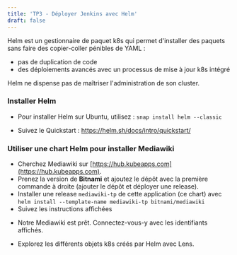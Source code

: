 ```yaml
---
title: 'TP3 - Déployer Jenkins avec Helm'
draft: false
---
```


Helm est un gestionnaire de paquet k8s qui permet d'installer des paquets sans faire des copier-coller pénibles de YAML :

- pas de duplication de code
- des déploiements avancés avec un processus de mise à jour k8s intégré

Helm ne dispense pas de maîtriser l'administration de son cluster.

### Installer Helm

- Pour installer Helm sur Ubuntu, utilisez : `snap install helm --classic`

- Suivez le Quickstart : <https://helm.sh/docs/intro/quickstart/>

### Utiliser une chart Helm pour installer Mediawiki
<!-- ### Utiliser une chart Helm pour installer Jenkins -->

<!-- TODO: prendre autre chose que Jenkins -->
- Cherchez Mediawiki sur [https://hub.kubeapps.com](https://hub.kubeapps.com).
- Prenez la version de **Bitnami** et ajoutez le dépôt avec la première commande à droite (ajouter le dépôt et déployer une release).
- Installer une release `mediawiki-tp` de cette application (ce chart) avec `helm install --template-name mediawiki-tp bitnami/mediawiki`
- Suivez les instructions affichées
<!-- - Plutôt que de faire un port-forwarding, nous allons configurer le service k8s de `jenkins-master` pour être en mode `NodePort`. -->
  <!-- - Créez un fichier `config_jenkins.yaml` avec à l'intérieur: -->
<!-- 
```yaml
service:
    master:
        type: "NodePort"
``` -->
<!-- - Appliquez cette config à notre release avec `helm upgrade -f config_jenkins.yaml jenkins-tp codecentric/jenkins`. -->
<!-- - Cherchez le port d'exposition du service avec `kc get services | grep jenkins` -->
<!-- - Visitez [http://localhost:<node_port>](http://localhost:<node_port>) -->
<!-- - Récupérez le password d'inititalisation précédemment sauvegardé et collez-le dans le navigateur -->
- Notre Mediawiki est prêt. Connectez-vous-y avec les identifiants affichés.

- Explorez les différents objets k8s créés par Helm avec Lens.

<!-- - Cherchez Jenkins sur [https://hub.kubeapps.com](https://hub.kubeapps.com).
- Prenez la version de **codecentric** et ajoutez le dépot avec la première commande à droite (ajouter le dépot et déployer une release).
- Installer une release `jenkins-tp` de cette application (ce chart) avec `helm install --template-name jenkins-tp codecentric/jenkins`
- Cherchez le nom du pod `jenkins-master`
- Affichez les logs du pod avec `kc logs` et récupérez la clé d'initialisation qui se trouve entre les triples lignes d'étoiles. Notez-la dans un fichier texte (`gedit key.tmp` ?)
- Plutôt que de faire un port-forwarding, nous allons configurer le service k8s de `jenkins-master` pour être en mode `NodePort`.
  - Créez un fichier `config_jenkins.yaml` avec à l'intérieur:

```yaml
service:
    master:
        type: "NodePort"
```
- Appliquez cette config à notre release avec `helm upgrade -f config_jenkins.yaml jenkins-tp codecentric/jenkins`.
- Cherchez le port d'exposition du service avec `kc get services | grep jenkins`
- Visitez [http://localhost:<node_port>](http://localhost:<node_port>)
- Récupérez le password d'inititalisation précédemment sauvegardé et collez-le dans le navigateur
- Notre Jenkins est prêt.

- Explorez les différents objets k8s créés par Helm avec Lens. -->